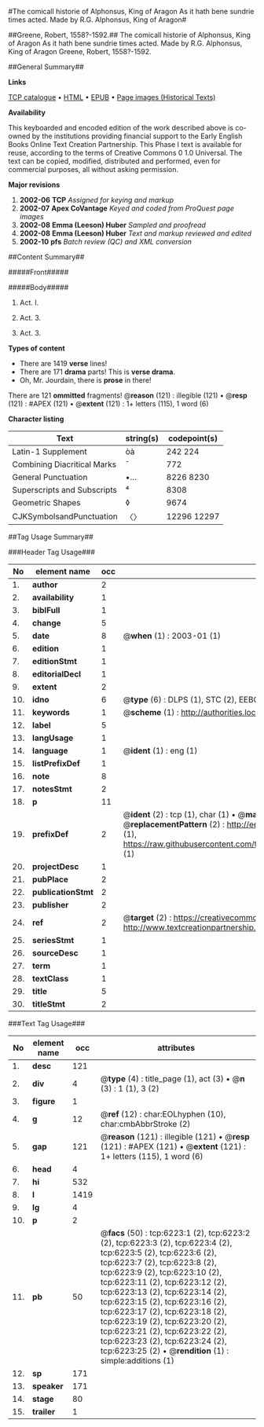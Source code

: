 #The comicall historie of Alphonsus, King of Aragon As it hath bene sundrie times acted. Made by R.G. Alphonsus, King of Aragon#

##Greene, Robert, 1558?-1592.##
The comicall historie of Alphonsus, King of Aragon As it hath bene sundrie times acted. Made by R.G.
Alphonsus, King of Aragon
Greene, Robert, 1558?-1592.

##General Summary##

**Links**

[TCP catalogue](http://www.ota.ox.ac.uk/tcp/)  • 
[HTML](http://tei.it.ox.ac.uk/tcp/Texts-HTML/free/A02/A02091.html)  • 
[EPUB](http://tei.it.ox.ac.uk/tcp/Texts-EPUB/free/A02/A02091.epub) • 
[Page images (Historical Texts)](https://data.historicaltexts.jisc.ac.uk/view?pubId=eebo-99841625e&pageId=eebo-99841625e-6223-1)

**Availability**

This keyboarded and encoded edition of the
	       work described above is co-owned by the institutions
	       providing financial support to the Early English Books
	       Online Text Creation Partnership. This Phase I text is
	       available for reuse, according to the terms of Creative
	       Commons 0 1.0 Universal. The text can be copied,
	       modified, distributed and performed, even for
	       commercial purposes, all without asking permission.

**Major revisions**

1. __2002-06__ __TCP__ *Assigned for keying and markup*
1. __2002-07__ __Apex CoVantage__ *Keyed and coded from ProQuest page images*
1. __2002-08__ __Emma (Leeson) Huber__ *Sampled and proofread*
1. __2002-08__ __Emma (Leeson) Huber__ *Text and markup reviewed and edited*
1. __2002-10__ __pfs__ *Batch review (QC) and XML conversion*

##Content Summary##

#####Front#####

#####Body#####

1. Act. I.

1. Act. 3.

1. Act. 3.

**Types of content**

  * There are 1419 **verse** lines!
  * There are 171 **drama** parts! This is **verse drama**.
  * Oh, Mr. Jourdain, there is **prose** in there!

There are 121 **ommitted** fragments! 
 @__reason__ (121) : illegible (121)  •  @__resp__ (121) : #APEX (121)  •  @__extent__ (121) : 1+ letters (115), 1 word (6)

**Character listing**


|Text|string(s)|codepoint(s)|
|---|---|---|
|Latin-1 Supplement|òà|242 224|
|Combining             Diacritical Marks|̄|772|
|General Punctuation|•…|8226 8230|
|Superscripts             and Subscripts|⁴|8308|
|Geometric Shapes|◊|9674|
|CJKSymbolsandPunctuation|〈〉|12296 12297|

##Tag Usage Summary##

###Header Tag Usage###

|No|element name|occ|attributes|
|---|---|---|---|
|1.|__author__|2||
|2.|__availability__|1||
|3.|__biblFull__|1||
|4.|__change__|5||
|5.|__date__|8| @__when__ (1) : 2003-01 (1)|
|6.|__edition__|1||
|7.|__editionStmt__|1||
|8.|__editorialDecl__|1||
|9.|__extent__|2||
|10.|__idno__|6| @__type__ (6) : DLPS (1), STC (2), EEBO-CITATION (1), PROQUEST (1), VID (1)|
|11.|__keywords__|1| @__scheme__ (1) : http://authorities.loc.gov/ (1)|
|12.|__label__|5||
|13.|__langUsage__|1||
|14.|__language__|1| @__ident__ (1) : eng (1)|
|15.|__listPrefixDef__|1||
|16.|__note__|8||
|17.|__notesStmt__|2||
|18.|__p__|11||
|19.|__prefixDef__|2| @__ident__ (2) : tcp (1), char (1)  •  @__matchPattern__ (2) : ([0-9\-]+):([0-9IVX]+) (1), (.+) (1)  •  @__replacementPattern__ (2) : http://eebo.chadwyck.com/downloadtiff?vid=$1&page=$2 (1), https://raw.githubusercontent.com/textcreationpartnership/Texts/master/tcpchars.xml#$1 (1)|
|20.|__projectDesc__|1||
|21.|__pubPlace__|2||
|22.|__publicationStmt__|2||
|23.|__publisher__|2||
|24.|__ref__|2| @__target__ (2) : https://creativecommons.org/publicdomain/zero/1.0/ (1), http://www.textcreationpartnership.org/docs/. (1)|
|25.|__seriesStmt__|1||
|26.|__sourceDesc__|1||
|27.|__term__|1||
|28.|__textClass__|1||
|29.|__title__|5||
|30.|__titleStmt__|2||


###Text Tag Usage###

|No|element name|occ|attributes|
|---|---|---|---|
|1.|__desc__|121||
|2.|__div__|4| @__type__ (4) : title_page (1), act (3)  •  @__n__ (3) : 1 (1), 3 (2)|
|3.|__figure__|1||
|4.|__g__|12| @__ref__ (12) : char:EOLhyphen (10), char:cmbAbbrStroke (2)|
|5.|__gap__|121| @__reason__ (121) : illegible (121)  •  @__resp__ (121) : #APEX (121)  •  @__extent__ (121) : 1+ letters (115), 1 word (6)|
|6.|__head__|4||
|7.|__hi__|532||
|8.|__l__|1419||
|9.|__lg__|4||
|10.|__p__|2||
|11.|__pb__|50| @__facs__ (50) : tcp:6223:1 (2), tcp:6223:2 (2), tcp:6223:3 (2), tcp:6223:4 (2), tcp:6223:5 (2), tcp:6223:6 (2), tcp:6223:7 (2), tcp:6223:8 (2), tcp:6223:9 (2), tcp:6223:10 (2), tcp:6223:11 (2), tcp:6223:12 (2), tcp:6223:13 (2), tcp:6223:14 (2), tcp:6223:15 (2), tcp:6223:16 (2), tcp:6223:17 (2), tcp:6223:18 (2), tcp:6223:19 (2), tcp:6223:20 (2), tcp:6223:21 (2), tcp:6223:22 (2), tcp:6223:23 (2), tcp:6223:24 (2), tcp:6223:25 (2)  •  @__rendition__ (1) : simple:additions (1)|
|12.|__sp__|171||
|13.|__speaker__|171||
|14.|__stage__|80||
|15.|__trailer__|1||
